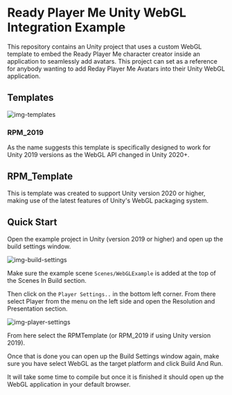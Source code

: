 # Ready Player Me Unity WebGL Integration Example

This repository contains an Unity project that uses a custom WebGL template to embed the Ready Player Me character creator inside an application to seamlessly add avatars. This project can set as a reference for anybody wanting to add Reday Player Me Avatars into their Unity WebGL application.

## Templates

![img-templates](https://user-images.githubusercontent.com/7085672/167348039-527638cb-203e-47bd-b754-6cc2123213a8.png)

### RPM_2019

As the name suggests this template is specifically designed to work for Unity 2019 versions as the WebGL API changed in Unity 2020+.

## RPM_Template

This is template was created to support Unity version 2020 or higher, making use of the latest features of Unity's WebGL packaging system.

## Quick Start 

Open the example project in Unity (version 2019 or higher) and open up the build settings window.

![img-build-settings](https://user-images.githubusercontent.com/7085672/167348062-269c55c0-497b-4ac8-90b9-57b65d5ab18c.png)

Make sure the example scene `Scenes/WebGLExample` is added at the top of the Scenes In Build section.

Then click on the `Player Settings..` in the bottom left corner. From there select Player from the menu on the left side and open the Resolution and Presentation section.

![img-player-settings](https://user-images.githubusercontent.com/7085672/167348092-22d6b37d-127c-4a2d-a0c7-06781867031f.png)

From here select the RPMTemplate (or RPM_2019 if using Unity version 2019).

Once that is done you can open up the Build Settings window again, make sure you have select WebGL as the target platform and click Build And Run.

It will take some time to compile but once it is finished it should open up the WebGL application in your default browser.
